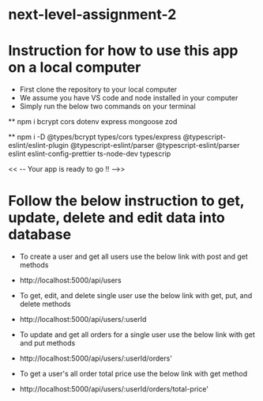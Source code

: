 # next-level-assignment-2

# Instruction for how to use this app on a local computer

- First clone the repository to your local computer
- We assume you have VS code and node installed in your computer
- Simply run the below two commands on your terminal

\*\* npm i bcrypt cors dotenv express mongoose zod

\*\* npm i -D @types/bcrypt types/cors types/express @typescript-eslint/eslint-plugin @typescript-eslint/parser @typescript-eslint/parser eslint eslint-config-prettier ts-node-dev typescrip

<< -- Your app is ready to go !! -->>

# Follow the below instruction to get, update, delete and edit data into database

- To create a user and get all users use the below link with post and get methods

* http://localhost:5000/api/users

- To get, edit, and delete single user use the below link with get, put, and delete methods

* http://localhost:5000/api/users/:userId

- To update and get all orders for a single user use the below link with get and put methods

* http://localhost:5000/api/users/:userId/orders'

- To get a user's all order total price use the below link with get method

* http://localhost:5000/api/users/:userId/orders/total-price'
